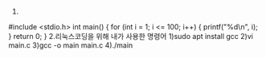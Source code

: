 1.
#include <stdio.h>
int main() {
    for (int i = 1; i <= 100; i++) {
        printf("%d\n", i);
    }
    return 0;
}
2.리눅스코딩을 위해 내가 사용한 명령어
1)sudo apt install gcc
2)vi main.c
3)gcc -o main main.c
4)./main
